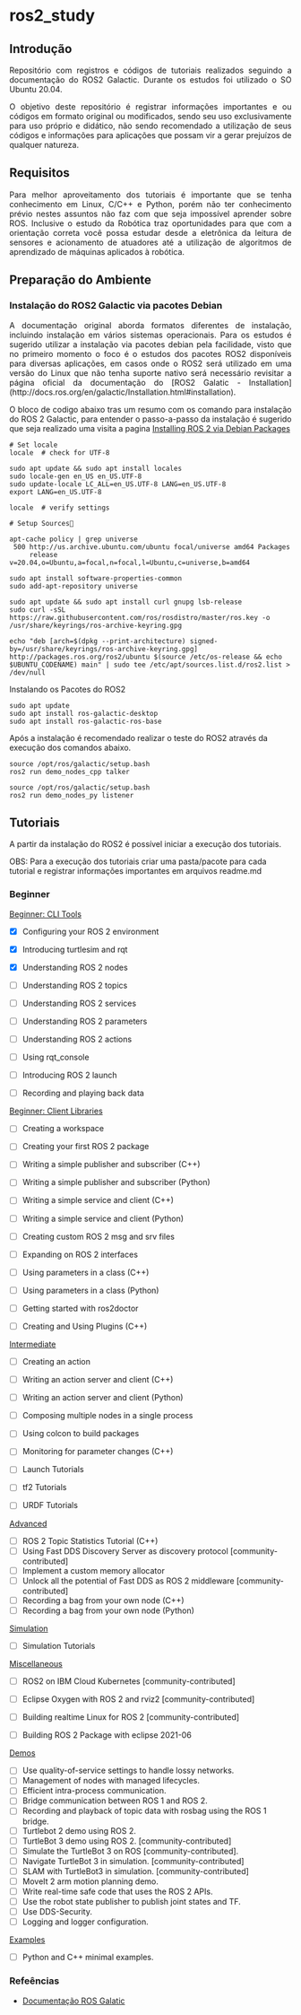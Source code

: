 # ros2_study

## Introdução
<div style="text-align: justify"> 
<!-- De acordo com a própria documentação, o Robot Operating System(ROS) é um conjunto de bibliotecas e ferramentas para construir aplicações com robôs. Desde drives até algoritmos no estado da arte, e possui poderosas ferramentas de desenvolvimento, o ROS tem o que é preciso para projetos de robótica. E é tudo código aberto. -->
 
Repositório com registros e códigos de tutoriais realizados seguindo a documentação do ROS2 Galactic. Durante os estudos foi utilizado o SO Ubuntu 20.04. 
 
O objetivo deste repositório é registrar informações importantes e ou códigos em formato original ou modificados, sendo seu uso exclusivamente para uso próprio e didático, não sendo recomendado a utilização de seus códigos e informações para aplicações que possam vir a gerar prejuízos de qualquer natureza.
</div>


## Requisitos
<div style="text-align: justify"> 
Para melhor aproveitamento dos tutoriais é importante que se tenha conhecimento em Linux, C/C++ e Python, porém não ter conhecimento prévio nestes assuntos não faz com que seja impossível aprender sobre ROS. Inclusive o estudo da Robótica traz oportunidades para que com a orientação correta você possa estudar desde a eletrônica da leitura de sensores e acionamento de atuadores até a utilização de algoritmos de aprendizado de máquinas aplicados à robótica. 
</div>



## Preparação do Ambiente
 
### Instalação do ROS2 Galactic via pacotes Debian
<div style="text-align: justify"> 
A documentação original aborda formatos diferentes de instalação, incluindo instalação em vários sistemas operacionais. Para os estudos é sugerido utilizar a instalação via pacotes debian pela facilidade, visto que no primeiro momento o foco é o estudos dos pacotes ROS2 disponíveis para diversas aplicações, em casos onde o ROS2 será utilizado em uma versão do Linux que não tenha suporte nativo será necessário revisitar a página oficial da documentação do [ROS2 Galatic - Installation](http://docs.ros.org/en/galactic/Installation.html#installation). 
 
O bloco de codigo abaixo tras um resumo com os comando para instalação do ROS 2 Galactic, para entender o passo-a-passo da instalação é sugerido que seja realizado uma visita a pagina [Installing ROS 2 via Debian Packages](http://docs.ros.org/en/galactic/Installation/Ubuntu-Install-Debians.html#installing-ros-2-via-debian-packages) 
</div>

```
# Set locale
locale  # check for UTF-8

sudo apt update && sudo apt install locales
sudo locale-gen en_US en_US.UTF-8
sudo update-locale LC_ALL=en_US.UTF-8 LANG=en_US.UTF-8
export LANG=en_US.UTF-8

locale  # verify settings

# Setup Sources

apt-cache policy | grep universe
 500 http://us.archive.ubuntu.com/ubuntu focal/universe amd64 Packages
     release v=20.04,o=Ubuntu,a=focal,n=focal,l=Ubuntu,c=universe,b=amd64

sudo apt install software-properties-common
sudo add-apt-repository universe

sudo apt update && sudo apt install curl gnupg lsb-release
sudo curl -sSL https://raw.githubusercontent.com/ros/rosdistro/master/ros.key -o /usr/share/keyrings/ros-archive-keyring.gpg

echo "deb [arch=$(dpkg --print-architecture) signed-by=/usr/share/keyrings/ros-archive-keyring.gpg] http://packages.ros.org/ros2/ubuntu $(source /etc/os-release && echo $UBUNTU_CODENAME) main" | sudo tee /etc/apt/sources.list.d/ros2.list > /dev/null

```

Instalando os Pacotes do ROS2  
```
sudo apt update
sudo apt install ros-galactic-desktop
sudo apt install ros-galactic-ros-base
```

Após a instalação é recomendado realizar o teste do ROS2 através da execução dos comandos abaixo.

```
source /opt/ros/galactic/setup.bash
ros2 run demo_nodes_cpp talker
```

```
source /opt/ros/galactic/setup.bash
ros2 run demo_nodes_py listener
```


## Tutoriais 
A partir da instalação do ROS2 é possível iniciar a execução dos tutoriais.


OBS: Para a execução dos tutoriais criar uma pasta/pacote para cada tutorial e registrar informações importantes em arquivos readme.md



### Beginner

[Beginner: CLI Tools](http://docs.ros.org/en/galactic/Tutorials.html#beginner-cli-tools)

- [x] Configuring your ROS 2 environment  
- [x] Introducing turtlesim and rqt  
- [x] Understanding ROS 2 nodes  
- [ ] Understanding ROS 2 topics  
- [ ] Understanding ROS 2 services  
- [ ] Understanding ROS 2 parameters  
- [ ] Understanding ROS 2 actions  
- [ ] Using rqt_console  
- [ ] Introducing ROS 2 launch  
- [ ] Recording and playing back data  


[Beginner: Client Libraries](http://docs.ros.org/en/galactic/Tutorials.html#beginner-client-libraries) 

- [ ] Creating a workspace  
- [ ] Creating your first ROS 2 package  
- [ ] Writing a simple publisher and subscriber (C++)  
- [ ] Writing a simple publisher and subscriber (Python)  
- [ ] Writing a simple service and client (C++)  
- [ ] Writing a simple service and client (Python)  
- [ ] Creating custom ROS 2 msg and srv files  
- [ ] Expanding on ROS 2 interfaces  
- [ ] Using parameters in a class (C++)  
- [ ] Using parameters in a class (Python)  
- [ ] Getting started with ros2doctor  
- [ ] Creating and Using Plugins (C++)  


[Intermediate](http://docs.ros.org/en/galactic/Tutorials.html#intermediate)

- [ ] Creating an action  
- [ ] Writing an action server and client (C++)  
- [ ] Writing an action server and client (Python)  
- [ ] Composing multiple nodes in a single process  
- [ ] Using colcon to build packages  
- [ ] Monitoring for parameter changes (C++)  
- [ ] Launch Tutorials  
- [ ] tf2 Tutorials  
- [ ] URDF Tutorials  


[Advanced](http://docs.ros.org/en/galactic/Tutorials.html#intermediate)

- [ ] ROS 2 Topic Statistics Tutorial (C++)  
- [ ] Using Fast DDS Discovery Server as discovery protocol [community-contributed]  
- [ ] Implement a custom memory allocator  
- [ ] Unlock all the potential of Fast DDS as ROS 2 middleware [community-contributed]  
- [ ] Recording a bag from your own node (C++)  
- [ ] Recording a bag from your own node (Python)  

[Simulation](http://docs.ros.org/en/galactic/Tutorials.html#intermediate)

- [ ] Simulation Tutorials  

[Miscellaneous](http://docs.ros.org/en/galactic/Tutorials.html#miscellaneous) 

- [ ] ROS2 on IBM Cloud Kubernetes [community-contributed]  
- [ ] Eclipse Oxygen with ROS 2 and rviz2 [community-contributed]  
- [ ] Building realtime Linux for ROS 2 [community-contributed]  
- [ ] Building ROS 2 Package with eclipse 2021-06  


[Demos](http://docs.ros.org/en/galactic/Tutorials.html#demos)

- [ ] Use quality-of-service settings to handle lossy networks.  
- [ ] Management of nodes with managed lifecycles.  
- [ ] Efficient intra-process communication.  
- [ ] Bridge communication between ROS 1 and ROS 2.  
- [ ] Recording and playback of topic data with rosbag using the ROS 1 bridge.  
- [ ] Turtlebot 2 demo using ROS 2.  
- [ ] TurtleBot 3 demo using ROS 2. [community-contributed]  
- [ ] Simulate the TurtleBot 3 on ROS [community-contributed].  
- [ ] Navigate TurtleBot 3 in simulation. [community-contributed]  
- [ ] SLAM with TurtleBot3 in simulation. [community-contributed]  
- [ ] MoveIt 2 arm motion planning demo.  
- [ ] Write real-time safe code that uses the ROS 2 APIs.  
- [ ] Use the robot state publisher to publish joint states and TF.  
- [ ] Use DDS-Security.  
- [ ] Logging and logger configuration.  

[Examples](http://docs.ros.org/en/galactic/Tutorials.html#examples) 

- [ ] Python and C++ minimal examples.  




### Refeências

- [Documentação ROS Galatic](http://docs.ros.org/en/galactic/index.html)


